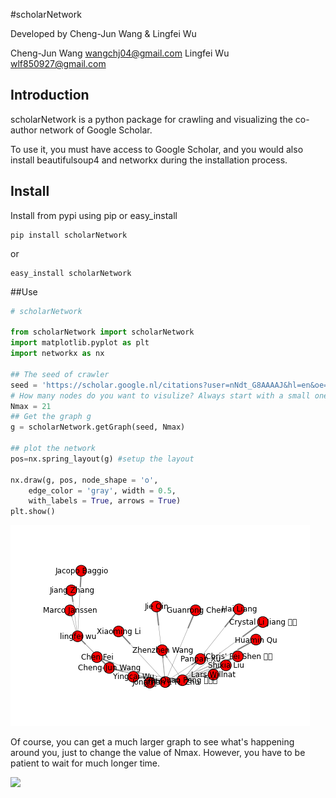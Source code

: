 #scholarNetwork

Developed by Cheng-Jun Wang & Lingfei Wu

Cheng-Jun Wang wangchj04@gmail.com
Lingfei Wu wlf850927@gmail.com

## Introduction

scholarNetwork is a python package for crawling and visualizing the co-author network of Google Scholar.

To use it, you must have access to Google Scholar, and you would also install beautifulsoup4 and networkx during the installation process.

## Install
Install from pypi using pip or easy_install

	pip install scholarNetwork

or

	easy_install scholarNetwork

##Use

```python
# scholarNetwork

from scholarNetwork import scholarNetwork
import matplotlib.pyplot as plt
import networkx as nx

## The seed of crawler
seed = 'https://scholar.google.nl/citations?user=nNdt_G8AAAAJ&hl=en&oe=ASCII'
# How many nodes do you want to visulize? Always start with a small one. 
Nmax = 21
## Get the graph g
g = scholarNetwork.getGraph(seed, Nmax)

## plot the network
pos=nx.spring_layout(g) #setup the layout

nx.draw(g, pos, node_shape = 'o',
	edge_color = 'gray', width = 0.5,
	with_labels = True, arrows = True)
plt.show()
```

![](https://github.com/chengjun/scholarNetwork/blob/master/example.png)

Of course, you can get a much larger graph to see what's happening around you, just to change the value of Nmax. However, you have to be patient to wait for much longer time.

![](http://chengjun.qiniudn.com/ego300large.png)
